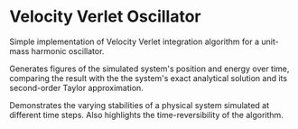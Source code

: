 # Velocity Verlet Oscillator

Simple implementation of Velocity Verlet integration algorithm for a unit-mass harmonic oscillator.

Generates figures of the simulated system's position and energy over time, comparing the result with the the system's exact analytical solution and its second-order Taylor approximation.

Demonstrates the varying stabilities of a physical system simulated at different time steps. Also highlights the time-reversibility of the algorithm.
